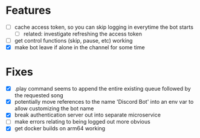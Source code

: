# Features 

- [ ] cache access token, so you can skip logging in everytime the bot starts
  - [ ] related: investigate refreshing the access token
- [ ] get control functions (skip, pause, etc) working 
- [x] make bot leave if alone in the channel for some time

# Fixes 

- [x] .play command seems to append the entire existing queue followed by the requested song
- [x] potentially move references to the name 'Discord Bot' into an env var to allow customizing the bot name
- [x] break authentication server out into separate microservice
- [ ] make errors relating to being logged out more obvious
- [x] get docker builds on arm64 working
